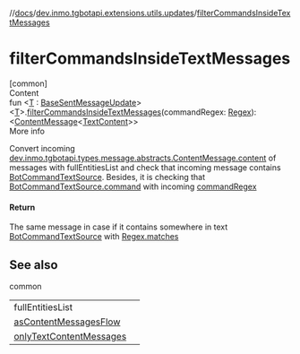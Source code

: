 //[docs](../../index.md)/[dev.inmo.tgbotapi.extensions.utils.updates](index.md)/[filterCommandsInsideTextMessages](filter-commands-inside-text-messages.md)



# filterCommandsInsideTextMessages  
[common]  
Content  
fun <[T](filter-commands-inside-text-messages.md) : [BaseSentMessageUpdate](../dev.inmo.tgbotapi.types.update.abstracts/-base-sent-message-update/index.md)> <[T](filter-commands-inside-text-messages.md)>.[filterCommandsInsideTextMessages](filter-commands-inside-text-messages.md)(commandRegex: [Regex](https://kotlinlang.org/api/latest/jvm/stdlib/kotlin.text/-regex/index.html)): <[ContentMessage](../dev.inmo.tgbotapi.types.message.abstracts/-content-message/index.md)<[TextContent](../dev.inmo.tgbotapi.types.message.content/-text-content/index.md)>>  
More info  


Convert incoming [dev.inmo.tgbotapi.types.message.abstracts.ContentMessage.content](../dev.inmo.tgbotapi.types.message.abstracts/-content-message/content.md) of messages with fullEntitiesList and check that incoming message contains [BotCommandTextSource](../dev.inmo.tgbotapi.types.MessageEntity.textsources/-bot-command-text-source/index.md). Besides, it is checking that [BotCommandTextSource.command](https://kotlinlang.org/api/latest/jvm/stdlib/kotlin.text/-regex/matches.html) with incoming [commandRegex](filter-commands-inside-text-messages.md)



#### Return  


The same message in case if it contains somewhere in text [BotCommandTextSource](../dev.inmo.tgbotapi.types.MessageEntity.textsources/-bot-command-text-source/index.md) with [Regex.matches](../dev.inmo.tgbotapi.types.MessageEntity.textsources/-bot-command-text-source/command.md)



## See also  
  
common  
  
| | |
|---|---|
| <a name="dev.inmo.tgbotapi.extensions.utils.updates//filterCommandsInsideTextMessages/kotlinx.coroutines.flow.Flow[TypeParam(bounds=[dev.inmo.tgbotapi.types.update.abstracts.BaseSentMessageUpdate])]#kotlin.text.Regex/PointingToDeclaration/"></a>fullEntitiesList| <a name="dev.inmo.tgbotapi.extensions.utils.updates//filterCommandsInsideTextMessages/kotlinx.coroutines.flow.Flow[TypeParam(bounds=[dev.inmo.tgbotapi.types.update.abstracts.BaseSentMessageUpdate])]#kotlin.text.Regex/PointingToDeclaration/"></a>|
| <a name="dev.inmo.tgbotapi.extensions.utils.updates//filterCommandsInsideTextMessages/kotlinx.coroutines.flow.Flow[TypeParam(bounds=[dev.inmo.tgbotapi.types.update.abstracts.BaseSentMessageUpdate])]#kotlin.text.Regex/PointingToDeclaration/"></a>[asContentMessagesFlow](as-content-messages-flow.md)| <a name="dev.inmo.tgbotapi.extensions.utils.updates//filterCommandsInsideTextMessages/kotlinx.coroutines.flow.Flow[TypeParam(bounds=[dev.inmo.tgbotapi.types.update.abstracts.BaseSentMessageUpdate])]#kotlin.text.Regex/PointingToDeclaration/"></a>|
| <a name="dev.inmo.tgbotapi.extensions.utils.updates//filterCommandsInsideTextMessages/kotlinx.coroutines.flow.Flow[TypeParam(bounds=[dev.inmo.tgbotapi.types.update.abstracts.BaseSentMessageUpdate])]#kotlin.text.Regex/PointingToDeclaration/"></a>[onlyTextContentMessages](../dev.inmo.tgbotapi.extensions.utils/only-text-content-messages.md)| <a name="dev.inmo.tgbotapi.extensions.utils.updates//filterCommandsInsideTextMessages/kotlinx.coroutines.flow.Flow[TypeParam(bounds=[dev.inmo.tgbotapi.types.update.abstracts.BaseSentMessageUpdate])]#kotlin.text.Regex/PointingToDeclaration/"></a>|
  
  



